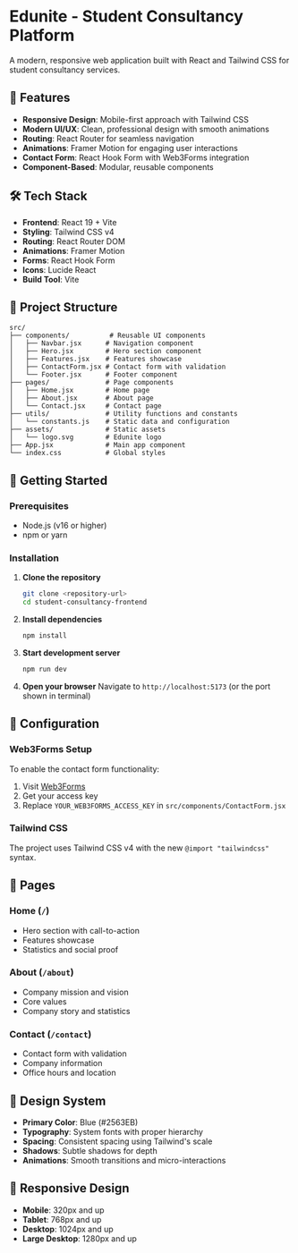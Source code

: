 # Edunite - Student Consultancy Platform

A modern, responsive web application built with React and Tailwind CSS for student consultancy services.

## 🚀 Features

- **Responsive Design**: Mobile-first approach with Tailwind CSS
- **Modern UI/UX**: Clean, professional design with smooth animations
- **Routing**: React Router for seamless navigation
- **Animations**: Framer Motion for engaging user interactions
- **Contact Form**: React Hook Form with Web3Forms integration
- **Component-Based**: Modular, reusable components

## 🛠️ Tech Stack

- **Frontend**: React 19 + Vite
- **Styling**: Tailwind CSS v4
- **Routing**: React Router DOM
- **Animations**: Framer Motion
- **Forms**: React Hook Form
- **Icons**: Lucide React
- **Build Tool**: Vite

## 📁 Project Structure

```
src/
├── components/          # Reusable UI components
│   ├── Navbar.jsx      # Navigation component
│   ├── Hero.jsx        # Hero section component
│   ├── Features.jsx    # Features showcase
│   ├── ContactForm.jsx # Contact form with validation
│   └── Footer.jsx      # Footer component
├── pages/              # Page components
│   ├── Home.jsx        # Home page
│   ├── About.jsx       # About page
│   └── Contact.jsx     # Contact page
├── utils/              # Utility functions and constants
│   └── constants.js    # Static data and configuration
├── assets/             # Static assets
│   └── logo.svg        # Edunite logo
├── App.jsx             # Main app component
└── index.css           # Global styles
```

## 🚀 Getting Started

### Prerequisites

- Node.js (v16 or higher)
- npm or yarn

### Installation

1. **Clone the repository**
   ```bash
   git clone <repository-url>
   cd student-consultancy-frontend
   ```

2. **Install dependencies**
   ```bash
   npm install
   ```

3. **Start development server**
   ```bash
   npm run dev
   ```

4. **Open your browser**
   Navigate to `http://localhost:5173` (or the port shown in terminal)

## 🔧 Configuration

### Web3Forms Setup

To enable the contact form functionality:

1. Visit [Web3Forms](https://web3forms.com/)
2. Get your access key
3. Replace `YOUR_WEB3FORMS_ACCESS_KEY` in `src/components/ContactForm.jsx`

### Tailwind CSS

The project uses Tailwind CSS v4 with the new `@import "tailwindcss"` syntax.

## 📱 Pages

### Home (`/`)
- Hero section with call-to-action
- Features showcase
- Statistics and social proof

### About (`/about`)
- Company mission and vision
- Core values
- Company story and statistics



### Contact (`/contact`)
- Contact form with validation
- Company information
- Office hours and location

## 🎨 Design System

- **Primary Color**: Blue (#2563EB)
- **Typography**: System fonts with proper hierarchy
- **Spacing**: Consistent spacing using Tailwind's scale
- **Shadows**: Subtle shadows for depth
- **Animations**: Smooth transitions and micro-interactions

## 📱 Responsive Design

- **Mobile**: 320px and up
- **Tablet**: 768px and up
- **Desktop**: 1024px and up
- **Large Desktop**: 1280px and up

